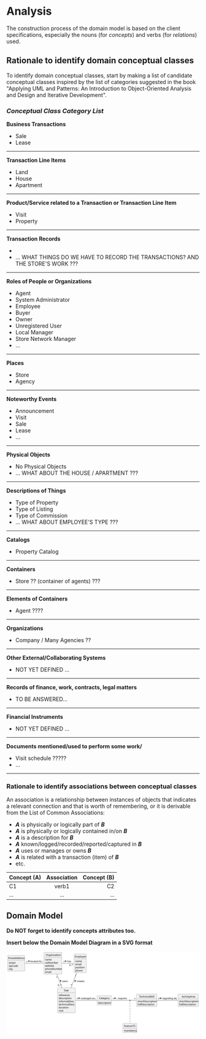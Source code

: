 # Analysis

The construction process of the domain model is based on the client specifications, especially the nouns (for _concepts_) and verbs (for _relations_) used. 

## Rationale to identify domain conceptual classes ##
To identify domain conceptual classes, start by making a list of candidate conceptual classes inspired by the list of categories suggested in the book "Applying UML and Patterns: An Introduction to Object-Oriented Analysis and Design and Iterative Development". 


### _Conceptual Class Category List_ ###

**Business Transactions**

* Sale
* Lease

---

**Transaction Line Items**

* Land
* House
* Apartment

---

**Product/Service related to a Transaction or Transaction Line Item**

* Visit
* Property

---


**Transaction Records**

*  
* ... WHAT THINGS DO WE HAVE TO RECORD THE TRANSACTIONS? AND THE STORE'S WORK ???

---  


**Roles of People or Organizations**

* Agent
* System Administrator
* Employee
* Buyer
* Owner
* Unregistered User
* Local Manager
* Store Network Manager
* ...


---


**Places**

* Store
* Agency

---

**Noteworthy Events**

* Announcement
* Visit
* Sale
* Lease
* ...

---


**Physical Objects**

* No Physical Objects
* ... WHAT ABOUT THE HOUSE / APARTMENT ???

---


**Descriptions of Things**

* Type of Property
* Type of Listing
* Type of Commission
* ... WHAT ABOUT EMPLOYEE'S TYPE ???

---


**Catalogs**

*  Property Catalog

---


**Containers**

* Store ?? (container of agents) ???

---


**Elements of Containers**

* Agent ????

---


**Organizations**

*  Company / Many Agencies ??

---

**Other External/Collaborating Systems**

*  NOT YET DEFINED ...


---


**Records of finance, work, contracts, legal matters**

* TO BE ANSWERED...

---


**Financial Instruments**

*  NOT YET DEFINED ...

---


**Documents mentioned/used to perform some work/**

* Visit schedule ?????
* ...

---



### **Rationale to identify associations between conceptual classes** ###

An association is a relationship between instances of objects that indicates a relevant connection and that is worth of remembering, or it is derivable from the List of Common Associations: 

+ **_A_** is physically or logically part of **_B_**
+ **_A_** is physically or logically contained in/on **_B_**
+ **_A_** is a description for **_B_**
+ **_A_** known/logged/recorded/reported/captured in **_B_**
+ **_A_** uses or manages or owns **_B_**
+ **_A_** is related with a transaction (item) of **_B_**
+ etc.

| Concept (A) 		 | Association	 | Concept (B) |
|----------------|:------------:|------------:|
| C1  	          |    verb1     |          C2 |
| ...  	         |  ...    		   |         ... |



## Domain Model

**Do NOT forget to identify concepts attributes too.**

**Insert below the Domain Model Diagram in a SVG format**

![Domain Model](svg/project-domain-model.svg)



